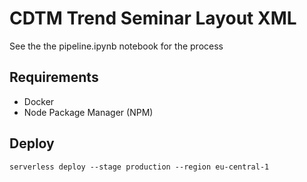 # CDTM Trend Seminar Layout XML

See the the pipeline.ipynb notebook for the process

## Requirements

* Docker
* Node Package Manager (NPM)


## Deploy

```
serverless deploy --stage production --region eu-central-1
```
